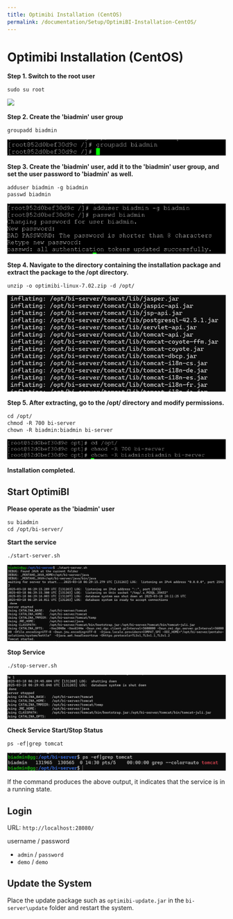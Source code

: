 ```yaml
---
title: Optimibi Installation (CentOS)
permalink: /documentation/Setup/OptimiBI-Installation-CentOS/
---
```


# Optimibi Installation (CentOS)

**Step 1. Switch to the root user**

```
sudo su root
```

<div align="left"><img src="./images/image-20220829172346058.png"  /></div>

**Step 2. Create the 'biadmin' user group**

```
groupadd biadmin
```

<div align="left"><img src="./images/image-20220829172418679.png"  /></div>

**Step 3. Create the 'biadmin' user, add it to the 'biadmin' user group, and set the user password to 'biadmin' as well.**

```
adduser biadmin -g biadmin
passwd biadmin
```

<div align="left"><img src="./images/image-20220829172434849.png"  /></div>

**Step 4. Navigate to the directory containing the installation package and extract the package to the /opt directory.**

```
unzip -o optimibi-linux-7.02.zip -d /opt/
```

<div align="left"><img src="./images/image-20220829172446528.png"  /></div>

**Step 5. After extracting, go to the /opt/ directory and modify permissions.**

```
cd /opt/
chmod -R 700 bi-server
chown -R biadmin:biadmin bi-server
```

<div align="left"><img src="./images/image-20220829172501348.png"  /></div>

**Installation completed.**



## Start OptimiBI

**Please operate as the 'biadmin' user**

```
su biadmin
cd /opt/bi-server/
```

**Start the service**

```
./start-server.sh
```

<div align="left"><img src="./images/image-20220829171648174.png"  /></div>

**Stop Service**

```
./stop-server.sh
```

<div align="left"><img src="./images/image-20220829171701208.png"  /></div>

**Check Service Start/Stop Status**

```
ps -ef|grep tomcat
```

<div align="left"><img src="./images/image-20220829171716368.png"  /></div>

If the command produces the above output, it indicates that the service is in a running state.



## Login

URL:  `http://localhost:28080/`

username  /  password

- `admin` / `password`
- `demo` / `demo`

## Update the System

Place the update package such as `optimibi-update.jar` in the `bi-server\update` folder and restart the system.